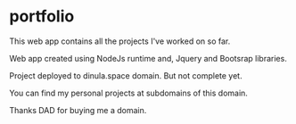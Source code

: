# portfolio
This web app contains all the projects I've worked on so far.

Web app created using NodeJs runtime and, Jquery and Bootsrap libraries.

Project deployed to dinula.space domain. But not complete yet.

You can find my personal projects at subdomains of this domain.

Thanks DAD for buying me a domain.
